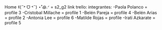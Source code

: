 Home ꉂ(˵˃ ᗜ ˂˵) ⋆˚꩜.ᐟ = s2_g2
link trello:
integrantes:
-Paola Polanco = profile 3
-Cristobal Millache  = profile 1
-Belén Pareja  = profile 4
-Belén Arias = profile 2
-Antonia Lee = profile 6
-Matilde Rojas = profile
-Irati Azkarate = profile 5

